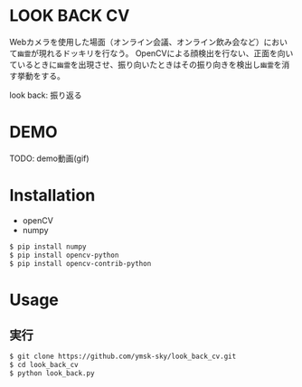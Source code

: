 # LOOK BACK CV
Webカメラを使用した場面（オンライン会議、オンライン飲み会など）において`幽霊`が現れるドッキリを行なう。
OpenCVによる顔検出を行ない、正面を向いているときに`幽霊`を出現させ、振り向いたときはその振り向きを検出し`幽霊`を消す挙動をする。

look back: 振り返る

# DEMO

TODO: demo動画(gif)

# Installation
- openCV
- numpy

```bash
$ pip install numpy
$ pip install opencv-python
$ pip install opencv-contrib-python
```

# Usage

## 実行

```bash
$ git clone https://github.com/ymsk-sky/look_back_cv.git
$ cd look_back_cv
$ python look_back.py
```
